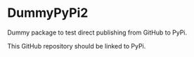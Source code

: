 # DummyPyPi2
Dummy package to test direct publishing from GitHub to PyPi.

This GitHub repository should be linked to PyPi.
